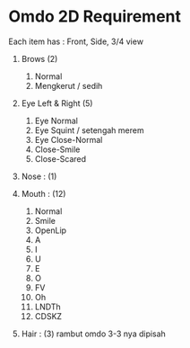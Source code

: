 # Omdo 2D Requirement

Each item has : Front, Side, 3/4 view

1. Brows (2)
	1. Normal
	2. Mengkerut / sedih

2. Eye Left & Right (5)
	1. Eye Normal
	2. Eye Squint / setengah merem
	3. Eye Close-Normal
	4. Close-Smile
	5. Close-Scared

3. Nose : (1)
4. Mouth : (12)
	1. Normal
	3. Smile
	3. OpenLip
	4. A
	5. I
	6. U
	7. E
	8. O
	9. FV
	10. Oh
	11. LNDTh
	12. CDSKZ

6. Hair : (3) rambut omdo 3-3 nya dipisah 




